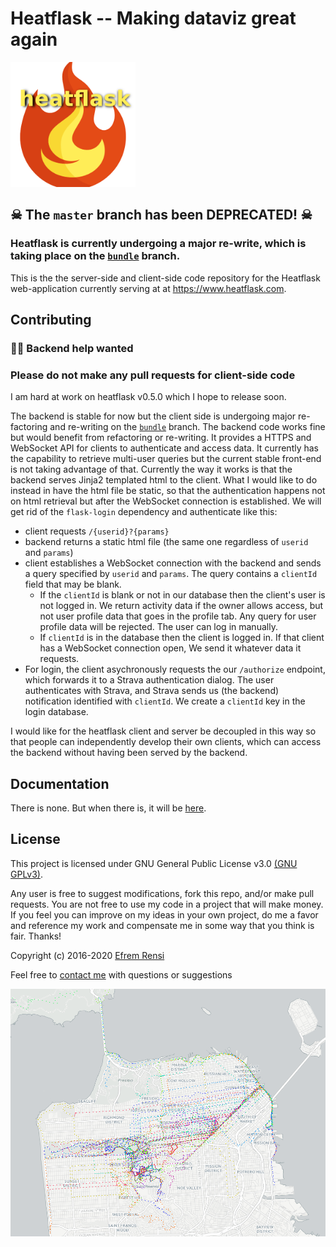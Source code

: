 # Heatflask -- Making dataviz great again
[<img src="/heatflask/static/logo.png" alt="logo" width=200/>](https://www.heatflask.com)
## ☠ The `master` branch has been DEPRECATED! ☠

### Heatflask is currently undergoing a major re-write, which is taking place on the [`bundle`](https://github.com/ebrensi/heatflask/tree/bundle) branch.

This is the the server-side and client-side code repository for the Heatflask web-application currently serving at at https://www.heatflask.com.  
 

## Contributing
### 🙏🏽 Backend help wanted
### Please do not make any pull requests for client-side code ###
I am hard at work on heatflask v0.5.0 which I hope to release soon.

The backend is stable for now but the client side is undergoing major re-factoring and re-writing on the [`bundle`](https://github.com/ebrensi/heatflask/tree/bundle) branch.  The backend code works fine but would benefit from refactoring or re-writing.  It provides a HTTPS and WebSocket API for clients to authenticate and access data.  It currently has the capability to retrieve multi-user queries but the current stable front-end is not taking advantage of that.  Currently the way it works is that the backend serves Jinja2 templated html to the client.  What I would like to do instead in have the html file be static, so that the authentication happens not on html retrieval but after the WebSocket connection is established. We will get rid of the `flask-login` dependency and authenticate like this:
  * client requests `/{userid}?{params}`
  * backend returns a static html file (the same one regardless of `userid` and `params`)
  * client establishes a WebSocket connection with the backend and sends a query specified by `userid` and `params`. The query contains a `clientId` field that may be blank.
    * If the `clientId` is blank or not in our database then the client's user is not logged in.  We return activity data if the owner allows access, but not user profile data that goes in the profile tab.  Any query for user profile data will be rejected.  The user can log in manually.
    * If `clientId` is in the database then the client is logged in.  If that client has a WebSocket connection open, We send it whatever data it requests.
  * For login, the client asychronously requests the our `/authorize` endpoint, which forwards it to a Strava authentication dialog.  The user authenticates with Strava, and Strava sends us (the backend) notification identified with `clientId`.  We create a `clientId` key in the login database.
  
I would like for the heatflask client and server be decoupled in this way so that people can independently develop their own clients, which can access the backend without having been served by the backend. 

## Documentation
There is none.  But when there is, it will be [here](docs/docs.md).

## License

This project is licensed under GNU General Public License v3.0 [(GNU GPLv3)](http://choosealicense.com/licenses/gpl-3.0).

Any user is free to suggest modifications, fork this repo, and/or make pull requests.  You are not free to use my code in a project that will make money.  If you feel you can improve on my ideas in your own project, do me a favor and reference my work and compensate me in some way that you think is fair.  Thanks!

Copyright (c) 2016-2020 [Efrem Rensi](mailto:info@heatflask.com)

Feel free to [contact me](mailto:info@heatflask.com) with questions or suggestions

![alt text](docs/gif1.gif)
